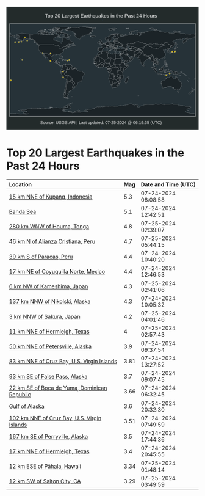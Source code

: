 ![Map](./map.png)

# Top 20 Largest Earthquakes in the Past 24 Hours

| Location | Mag | Date and Time (UTC) |
|:---|:---|:---|
| [15 km NNE of Kupang, Indonesia](https://earthquake.usgs.gov/earthquakes/eventpage/us6000nf5v) | 5.3 | 07-24-2024 08:08:58 |
| [Banda Sea](https://earthquake.usgs.gov/earthquakes/eventpage/us6000nf8g) | 5.1 | 07-24-2024 12:42:51 |
| [280 km WNW of Houma, Tonga](https://earthquake.usgs.gov/earthquakes/eventpage/us6000nfia) | 4.8 | 07-25-2024 02:39:07 |
| [46 km N of Alianza Cristiana, Peru](https://earthquake.usgs.gov/earthquakes/eventpage/us6000nfje) | 4.7 | 07-25-2024 05:44:15 |
| [39 km S of Paracas, Peru](https://earthquake.usgs.gov/earthquakes/eventpage/us6000nf7g) | 4.4 | 07-24-2024 10:40:20 |
| [17 km NE of Coyuquilla Norte, Mexico](https://earthquake.usgs.gov/earthquakes/eventpage/us6000nf8n) | 4.4 | 07-24-2024 12:46:53 |
| [6 km NW of Kameshima, Japan](https://earthquake.usgs.gov/earthquakes/eventpage/us6000nfi9) | 4.3 | 07-25-2024 02:41:06 |
| [137 km NNW of Nikolski, Alaska](https://earthquake.usgs.gov/earthquakes/eventpage/us6000nf77) | 4.3 | 07-24-2024 10:05:32 |
| [3 km NNW of Sakura, Japan](https://earthquake.usgs.gov/earthquakes/eventpage/us6000nfiy) | 4.2 | 07-25-2024 04:01:46 |
| [11 km NNE of Hermleigh, Texas](https://earthquake.usgs.gov/earthquakes/eventpage/tx2024ompo) | 4 | 07-25-2024 02:57:43 |
| [50 km NNE of Petersville, Alaska](https://earthquake.usgs.gov/earthquakes/eventpage/ak0249guafvl) | 3.9 | 07-24-2024 09:37:54 |
| [83 km NNE of Cruz Bay, U.S. Virgin Islands](https://earthquake.usgs.gov/earthquakes/eventpage/pr2024206003) | 3.81 | 07-24-2024 13:27:52 |
| [93 km SE of False Pass, Alaska](https://earthquake.usgs.gov/earthquakes/eventpage/us6000nf6p) | 3.7 | 07-24-2024 09:07:45 |
| [22 km SE of Boca de Yuma, Dominican Republic](https://earthquake.usgs.gov/earthquakes/eventpage/pr2024206001) | 3.66 | 07-24-2024 06:32:45 |
| [Gulf of Alaska](https://earthquake.usgs.gov/earthquakes/eventpage/us6000nfdw) | 3.6 | 07-24-2024 20:32:30 |
| [102 km NNE of Cruz Bay, U.S. Virgin Islands](https://earthquake.usgs.gov/earthquakes/eventpage/pr2024206002) | 3.51 | 07-24-2024 07:49:59 |
| [167 km SE of Perryville, Alaska](https://earthquake.usgs.gov/earthquakes/eventpage/us6000nfbn) | 3.5 | 07-24-2024 17:44:36 |
| [17 km NNE of Hermleigh, Texas](https://earthquake.usgs.gov/earthquakes/eventpage/tx2024omdf) | 3.4 | 07-24-2024 20:45:55 |
| [12 km ESE of Pāhala, Hawaii](https://earthquake.usgs.gov/earthquakes/eventpage/hv74361241) | 3.34 | 07-25-2024 01:48:14 |
| [12 km SW of Salton City, CA](https://earthquake.usgs.gov/earthquakes/eventpage/ci40670687) | 3.29 | 07-25-2024 03:49:59 |
